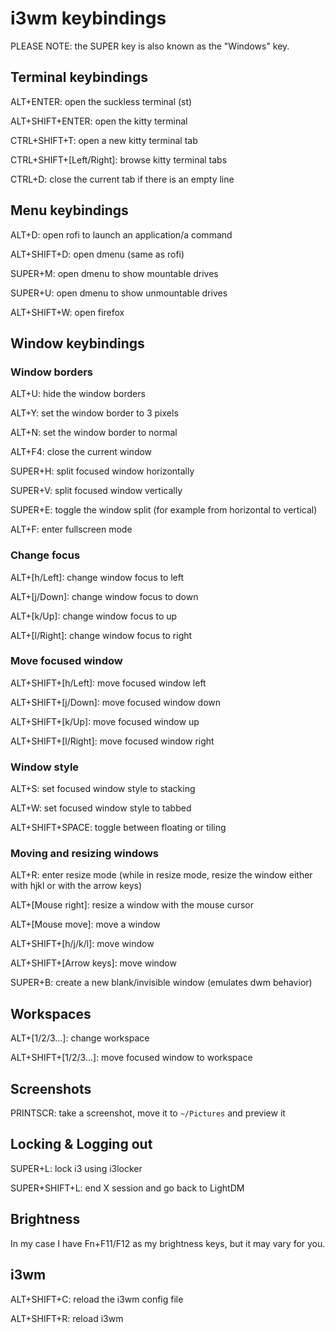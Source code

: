# i3wm keybindings
PLEASE NOTE: the SUPER key is also known as the "Windows" key.

## Terminal keybindings
ALT+ENTER: open the suckless terminal (st)

ALT+SHIFT+ENTER: open the kitty terminal

CTRL+SHIFT+T: open a new kitty terminal tab

CTRL+SHIFT+[Left/Right]: browse kitty terminal tabs

CTRL+D: close the current tab if there is an empty line

## Menu keybindings
ALT+D: open rofi to launch an application/a command

ALT+SHIFT+D: open dmenu (same as rofi)

SUPER+M: open dmenu to show mountable drives

SUPER+U: open dmenu to show unmountable drives

ALT+SHIFT+W: open firefox

## Window keybindings
### Window borders
ALT+U: hide the window borders

ALT+Y: set the window border to 3 pixels

ALT+N: set the window border to normal

ALT+F4: close the current window

SUPER+H: split focused window horizontally

SUPER+V: split focused window vertically

SUPER+E: toggle the window split (for example from horizontal to vertical)

ALT+F: enter fullscreen mode

### Change focus
ALT+[h/Left]: change window focus to left

ALT+[j/Down]: change window focus to down

ALT+[k/Up]: change window focus to up

ALT+[l/Right]: change window focus to right

### Move focused window
ALT+SHIFT+[h/Left]: move focused window left

ALT+SHIFT+[j/Down]: move focused window down

ALT+SHIFT+[k/Up]: move focused window up

ALT+SHIFT+[l/Right]: move focused window right

### Window style
ALT+S: set focused window style to stacking

ALT+W: set focused window style to tabbed

ALT+SHIFT+SPACE: toggle between floating or tiling

### Moving and resizing windows
ALT+R: enter resize mode (while in resize mode, resize the window either with hjkl or with the arrow keys)

ALT+[Mouse right]: resize a window with the mouse cursor

ALT+[Mouse move]: move a window

ALT+SHIFT+[h/j/k/l]: move window

ALT+SHIFT+[Arrow keys]: move window

SUPER+B: create a new blank/invisible window (emulates dwm behavior)

## Workspaces
ALT+[1/2/3...]: change workspace

ALT+SHIFT+[1/2/3...]: move focused window to workspace

## Screenshots
PRINTSCR: take a screenshot, move it to `~/Pictures` and preview it

## Locking & Logging out
SUPER+L: lock i3 using i3locker

SUPER+SHIFT+L: end X session and go back to LightDM

## Brightness
In my case I have Fn+F11/F12 as my brightness keys, but it may vary for you.

## i3wm
ALT+SHIFT+C: reload the i3wm config file

ALT+SHIFT+R: reload i3wm
